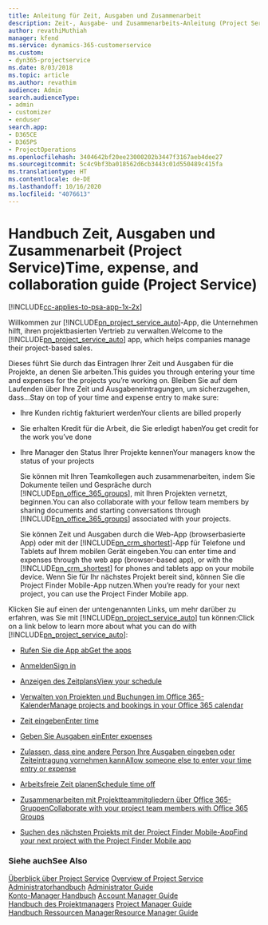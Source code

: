 ```yaml
---
title: Anleitung für Zeit, Ausgaben und Zusammenarbeit
description: Zeit-, Ausgabe- und Zusammenarbeits-Anleitung (Project Service)
author: revathiMuthiah
manager: kfend
ms.service: dynamics-365-customerservice
ms.custom:
- dyn365-projectservice
ms.date: 8/03/2018
ms.topic: article
ms.author: revathim
audience: Admin
search.audienceType:
- admin
- customizer
- enduser
search.app:
- D365CE
- D365PS
- ProjectOperations
ms.openlocfilehash: 3404642bf20ee23000202b3447f3167aeb4dee27
ms.sourcegitcommit: 5c4c9bf3ba018562d6cb3443c01d550489c415fa
ms.translationtype: HT
ms.contentlocale: de-DE
ms.lasthandoff: 10/16/2020
ms.locfileid: "4076613"
---
```

# <a name="time-expense-and-collaboration-guide-project-service"></a><span data-ttu-id="2b7a1-103">Handbuch Zeit, Ausgaben und Zusammenarbeit (Project Service)</span><span class="sxs-lookup"><span data-stu-id="2b7a1-103">Time, expense, and collaboration guide (Project Service)</span></span>

[!INCLUDE[cc-applies-to-psa-app-1x-2x](../includes/cc-applies-to-psa-app-1x-2x.md)]

<span data-ttu-id="2b7a1-104">Willkommen zur [!INCLUDE[pn_project_service_auto](../includes/pn-project-service-auto.md)]-App, die Unternehmen hilft, ihren projektbasierten Vertrieb zu verwalten.</span><span class="sxs-lookup"><span data-stu-id="2b7a1-104">Welcome to the [!INCLUDE[pn_project_service_auto](../includes/pn-project-service-auto.md)] app, which helps companies manage their project-based sales.</span></span> 
  
 <span data-ttu-id="2b7a1-105">Dieses führt Sie durch das Eintragen Ihrer Zeit und Ausgaben für die Projekte, an denen Sie arbeiten.</span><span class="sxs-lookup"><span data-stu-id="2b7a1-105">This guides you through entering your time and expenses for the projects you’re working on.</span></span> <span data-ttu-id="2b7a1-106">Bleiben Sie auf dem Laufenden über Ihre Zeit und Ausgabeneintragungen, um sicherzugehen, dass…</span><span class="sxs-lookup"><span data-stu-id="2b7a1-106">Stay on top of your time and expense entry to make sure:</span></span>  
  
- <span data-ttu-id="2b7a1-107">Ihre Kunden richtig fakturiert werden</span><span class="sxs-lookup"><span data-stu-id="2b7a1-107">Your clients are billed properly</span></span>  
  
- <span data-ttu-id="2b7a1-108">Sie erhalten Kredit für die Arbeit, die Sie erledigt haben</span><span class="sxs-lookup"><span data-stu-id="2b7a1-108">You get credit for the work you’ve done</span></span>  
  
- <span data-ttu-id="2b7a1-109">Ihre Manager den Status Ihrer Projekte kennen</span><span class="sxs-lookup"><span data-stu-id="2b7a1-109">Your managers know the status of your projects</span></span>  
  
  <span data-ttu-id="2b7a1-110">Sie können mit Ihren Teamkollegen auch zusammenarbeiten, indem Sie Dokumente teilen und Gespräche durch [!INCLUDE[pn_office_365_groups](../includes/pn-office-365-groups.md)], mit Ihren Projekten vernetzt, beginnen.</span><span class="sxs-lookup"><span data-stu-id="2b7a1-110">You can also collaborate with your fellow team members by sharing documents and starting conversations through [!INCLUDE[pn_office_365_groups](../includes/pn-office-365-groups.md)] associated with your projects.</span></span>  
  
  <span data-ttu-id="2b7a1-111">Sie können Zeit und Ausgaben durch die Web-App (browserbasierte App) oder mit der [!INCLUDE[pn_crm_shortest](../includes/pn-crm-shortest.md)]-App für Telefone und Tablets auf Ihrem mobilen Gerät eingeben.</span><span class="sxs-lookup"><span data-stu-id="2b7a1-111">You can enter time and expenses through the web app (browser-based app), or with the [!INCLUDE[pn_crm_shortest](../includes/pn-crm-shortest.md)] for phones and tablets app on your mobile device.</span></span> <span data-ttu-id="2b7a1-112">Wenn Sie für Ihr nächstes Projekt bereit sind, können Sie die Project Finder Mobile-App nutzen.</span><span class="sxs-lookup"><span data-stu-id="2b7a1-112">When you’re ready for your next project, you can use the Project Finder Mobile app.</span></span>  
  
<span data-ttu-id="2b7a1-113">Klicken Sie auf einen der untengenannten Links, um mehr darüber zu erfahren, was Sie mit [!INCLUDE[pn_project_service_auto](../includes/pn-project-service-auto.md)] tun können:</span><span class="sxs-lookup"><span data-stu-id="2b7a1-113">Click on a link below to learn more about what you can do with [!INCLUDE[pn_project_service_auto](../includes/pn-project-service-auto.md)]:</span></span>  
  
-   [<span data-ttu-id="2b7a1-114">Rufen Sie die App ab</span><span class="sxs-lookup"><span data-stu-id="2b7a1-114">Get the apps</span></span>](../psa/get-apps.md)  
  
-   [<span data-ttu-id="2b7a1-115">Anmelden</span><span class="sxs-lookup"><span data-stu-id="2b7a1-115">Sign in</span></span>](../psa/sign-in.md)  
  
-   [<span data-ttu-id="2b7a1-116">Anzeigen des Zeitplans</span><span class="sxs-lookup"><span data-stu-id="2b7a1-116">View your schedule</span></span>](../psa/view-schedule.md)  
  
-   [<span data-ttu-id="2b7a1-117">Verwalten von Projekten und Buchungen im Office 365-Kalender</span><span class="sxs-lookup"><span data-stu-id="2b7a1-117">Manage projects and bookings in your Office 365 calendar</span></span>](../psa/manage-project-bookings-office-365-calendar.md)  
  
-   [<span data-ttu-id="2b7a1-118">Zeit eingeben</span><span class="sxs-lookup"><span data-stu-id="2b7a1-118">Enter time</span></span>](../psa/enter-time.md)  
  
-   [<span data-ttu-id="2b7a1-119">Geben Sie Ausgaben ein</span><span class="sxs-lookup"><span data-stu-id="2b7a1-119">Enter expenses</span></span>](../psa/enter-expenses.md)  
  
-   [<span data-ttu-id="2b7a1-120">Zulassen, dass eine andere Person Ihre Ausgaben eingeben oder Zeiteintragung vornehmen kann</span><span class="sxs-lookup"><span data-stu-id="2b7a1-120">Allow someone else to enter your time entry or expense</span></span>](../psa/allow-someone-else-enter-time-entry-expense.md)  
  
-   [<span data-ttu-id="2b7a1-121">Arbeitsfreie Zeit planen</span><span class="sxs-lookup"><span data-stu-id="2b7a1-121">Schedule time off</span></span>](../psa/schedule-time-off.md)  
  
-   [<span data-ttu-id="2b7a1-122">Zusammenarbeiten mit Projektteammitgliedern über Office 365-Gruppen</span><span class="sxs-lookup"><span data-stu-id="2b7a1-122">Collaborate with your project team members with Office 365 Groups</span></span>](../psa/collaborate-project-team-members-office-365-groups.md)  
  
-   [<span data-ttu-id="2b7a1-123">Suchen des nächsten Projekts mit der Project Finder Mobile-App</span><span class="sxs-lookup"><span data-stu-id="2b7a1-123">Find your next project with the Project Finder Mobile app</span></span>](../psa/find-next-project-finder-mobile-app.md)  
  
### <a name="see-also"></a><span data-ttu-id="2b7a1-124">Siehe auch</span><span class="sxs-lookup"><span data-stu-id="2b7a1-124">See Also</span></span>  
 <span data-ttu-id="2b7a1-125">[Überblick über Project Service](../psa/overview.md) </span><span class="sxs-lookup"><span data-stu-id="2b7a1-125">[Overview of Project Service](../psa/overview.md) </span></span>  
 <span data-ttu-id="2b7a1-126">[Administratorhandbuch](../psa/admin-guide.md) </span><span class="sxs-lookup"><span data-stu-id="2b7a1-126">[Administrator Guide](../psa/admin-guide.md) </span></span>  
 <span data-ttu-id="2b7a1-127">[Konto-Manager Handbuch](../psa/account-manager-guide.md) </span><span class="sxs-lookup"><span data-stu-id="2b7a1-127">[Account Manager Guide](../psa/account-manager-guide.md) </span></span>  
 <span data-ttu-id="2b7a1-128">[Handbuch des Projektmanagers](../psa/project-manager-guide.md) </span><span class="sxs-lookup"><span data-stu-id="2b7a1-128">[Project Manager Guide](../psa/project-manager-guide.md) </span></span>  
 [<span data-ttu-id="2b7a1-129">Handbuch Ressourcen Manager</span><span class="sxs-lookup"><span data-stu-id="2b7a1-129">Resource Manager Guide</span></span>](../psa/resource-manager-guide.md)   
